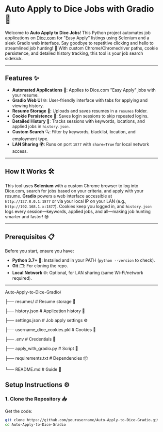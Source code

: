 # Auto Apply to Dice Jobs with Gradio 🚀

Welcome to **Auto Apply to Dice Jobs**! This Python project automates job applications on [Dice.com](https://www.dice.com) for "Easy Apply" listings using Selenium and a sleek Gradio web interface. Say goodbye to repetitive clicking and hello to streamlined job hunting! 🎉 With custom Chrome/Chromedriver paths, cookie persistence, and detailed history tracking, this tool is your job search sidekick.

---

## Features ✨

- **Automated Applications** 🤖: Applies to Dice.com "Easy Apply" jobs with your resume.
- **Gradio Web UI** 🌐: User-friendly interface with tabs for applying and viewing history.
- **Resume Storage** 📄: Uploads and saves resumes in a `resumes` folder.
- **Cookie Persistence** 🍪: Saves login sessions to skip repeated logins.
- **Detailed History** 📜: Tracks sessions with keywords, locations, and applied jobs in `history.json`.
- **Custom Search** 🔍: Filter by keywords, blacklist, location, and employment type.
- **LAN Sharing** 🌍: Runs on port `1877` with `share=True` for local network access.

---

## How It Works 🛠️

This tool uses **Selenium** with a custom Chrome browser to log into Dice.com, search for jobs based on your criteria, and apply with your resume. **Gradio** powers a web interface accessible at `http://127.0.0.1:1877` or via your local IP on your LAN (e.g., `http://192.168.1.x:1877`). Cookies keep you logged in, and `history.json` logs every session—keywords, applied jobs, and all—making job hunting smarter and faster! 😎

---

## Prerequisites 📋

Before you start, ensure you have:

- **Python 3.7+** 🐍: Installed and in your PATH (`python --version` to check).
- **Git** 🗂️: For cloning the repo.
- **Local Network** 🌐: Optional, for LAN sharing (same Wi-Fi/network required).

---

Auto-Apply-to-Dice-Gradio/

├── resumes/           # Resume storage 📄

├── history.json       # Application history 📜

├── settings.json     # Job apply settings ⚙️

├── username_dice_cookies.pkl  # Cookies 🍪

├── .env              # Credentials 🔑

├── apply_with_gradio.py  # Script 🐍

├── requirements.txt  # Dependencies 📦

└── README.md         # Guide 📖

## Setup Instructions ⚙️

### 1. Clone the Repository 📥
Get the code:
```bash
git clone https://github.com/yourusername/Auto-Apply-to-Dice-Gradio.git
cd Auto-Apply-to-Dice-Gradio
